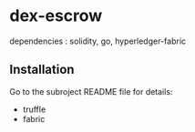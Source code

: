 # dex-escrow

dependencies : solidity, go, hyperledger-fabric

## Installation

Go to the subroject README file for details:

* truffle
* fabric

